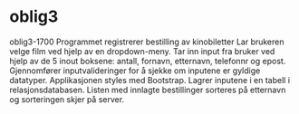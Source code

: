 # oblig3
oblig3-1700
Programmet registrerer bestilling av kinobiletter Lar brukeren velge film
ved hjelp av en dropdown-meny. Tar inn input fra bruker ved hjelp av
de 5 inout boksene: antall, fornavn, etternavn, telefonnr og epost.
Gjennomfører inputvalideringer for å sjekke om inputene er gyldige datatyper.
Applikasjonen styles med Bootstrap. Lagrer inputene i en tabell i relasjonsdatabasen.
Listen med innlagte bestillinger sorteres på etternavn og sorteringen skjer på server.
